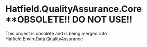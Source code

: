 # Hatfield.QualityAssurance.Core **OBSOLETE!! DO NOT USE!!
This project is obsolete and is being merged into Hatfield.EnviroData.QualityAssurance
